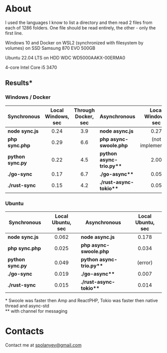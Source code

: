 # About

I used the languages I know to list a directory and then read 2 files from each of 1286 folders. One file should be read entirely, the other - only the first line.

Windows 10 and Docker on WSL2 (synchronized with filesystem by volumes) on SSD Samsung 870 EVO 500GB

Ubuntu 22.04 LTS on HDD WDC WD5000AAKX-00ERMA0

4-core Intel Core i5 3470

## Results*

### Windows / Docker

| Synchronous        | Local Windows, sec | Through Docker, sec | Asynchronous               | Local Windows, sec | Through Docker, sec |
|--------------------|:------------------:|:-------------------:|----------------------------|:------------------:|:-------------------:|
| __node sync.js__   |        0.24        |         3.9         | __node async.js__          |        0.27        |         1.7         |
| __php sync.php__   |        0.29        |         6.6         | __php async-swoole.php__   | (not implemented)  |         1.8         |
| __python sync.py__ |        0.22        |         4.5         | __python async-trio.py**__ |        2.00        |         3.1         |
| __./go-sync__      |        0.17        |         6.7         | __./go-async**__           |        0.05        |         1.3         |
| __./rust-sync__    |        0.15        |         4.2         | __./rust-async-tokio**__   |        0.05        |         0.8         |

### Ubuntu

| Synchronous        | Local Ubuntu, sec | Asynchronous               | Local Ubuntu, sec | 
|--------------------|:-----------------:|----------------------------|:-----------------:|
| __node sync.js__   |       0.062       | __node async.js__          |       0.178       | 
| __php sync.php__   |       0.025       | __php async-swoole.php__   |       0.034       | 
| __python sync.py__ |       0.049       | __python async-trio.py**__ |      (error)      | 
| __./go-sync__      |       0.019       | __./go-async**__           |       0.007       | 
| __./rust-sync__    |       0.015       | __./rust-async-tokio**__   |       0.014       | 


\* Swoole was faster then Amp and ReactPHP, Tokio was faster then native thread and async-std<br/>
** with channel for messaging


# Contacts

Contact me at [spolanyev@gmail.com](mailto:spolanyev@gmail.com?subject=Comparison) 
